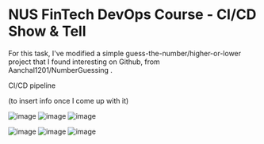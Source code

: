 # NUS FinTech DevOps Course - CI/CD Show & Tell

For this task, I've modified a simple guess-the-number/higher-or-lower project that I found interesting on Github, from Aanchal1201/NumberGuessing . 

CI/CD pipeline

(to insert info once I come up with it)

![image](https://user-images.githubusercontent.com/116928781/206533948-3b2380d6-ea1b-4d92-a0ec-3a6ea4d1c68e.png)
![image](https://user-images.githubusercontent.com/116928781/206533948-3b2380d6-ea1b-4d92-a0ec-3a6ea4d1c68e.png)
![image](https://user-images.githubusercontent.com/116928781/206533948-3b2380d6-ea1b-4d92-a0ec-3a6ea4d1c68e.png)

![image](https://user-images.githubusercontent.com/116928781/206533986-66ff2e7a-52e8-40d9-95c8-7e6e349caa91.png)
![image](https://user-images.githubusercontent.com/116928781/206533986-66ff2e7a-52e8-40d9-95c8-7e6e349caa91.png)
![image](https://user-images.githubusercontent.com/116928781/206533986-66ff2e7a-52e8-40d9-95c8-7e6e349caa91.png)
